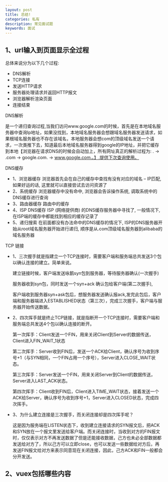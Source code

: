 ```yaml
---
layout: post
title: 总结!
categories: 私有
description: 常见面试题
keywords: 面试
---
```


## 1、url输入到页面显示全过程
总体来说分为以下几个过程:
- DNS解析
- TCP连接
- 发送HTTP请求
- 服务器处理请求并返回HTTP报文
- 浏览器解析渲染页面
- 连接结束

 DNS解析
 
 是一个递归查询过程,当我们访问www.google.com的时候，首先是在本地域名服务器中查询Ip地址，如果没找到，本地域名服务器会想跟域名服务器发送请求，如果根域名服务器也不存在该域名，本地服务器会想com的顶级域名发送一个请求，一次类推下去，知道最后本地域名服务器得到google的IP地址，并把它缓存到本地【浏览器在请求DNS的时候会自动加上，所有网址真正的解析过程为: . -> .com -> google.com. -> www.google.com.。】,提供下次查询使用。

 DNS缓存 
 + 1、浏览器缓存 浏览器首先会在自己的缓存中查找有没有对应的域名 – IP匹配, 如果好运的话, 这里就可以直接尝试去访问资源了
 + 2、系统缓存 浏览器缓存中没有命中, 浏览器会告诉操作系统,  调取系统中的DNS缓存进行查询
 + 3、路由器缓存  路由中的缓存
 + 4、ISP DNS缓存 ISP (网络提供商) 的DNS缓存服务器中寻找了, 一般情况下, 在ISP端的缓存中都能找到相应的缓存记录了
 + 5、递归搜索 在前面都没有办法命中的DNS缓存的情况下, ISP的DNS服务器开始从root域名服务器开始进行递归, 顺序是从.com顶级域名服务器到alibaba的域名服务器

 TCP 链接

 + 1、三次握手就是指建立一个TCP连接时，需要客户端和服务端总共发送3个包以确认连接的建立。简单来说。
 
    建立链接时候，客户端发送咏鹅syn包到服务器，等待服务器确认(一次握手)
    
    服务器收到syn包，同时发送一个syn+ack 确认包给客户端(第二次握手), 
    
    客户端收到服务器syn+ask包后，想服务器发送确认报ack,发完此包后，客户端和服务器端进入ESTABLISHED状态（第三次），完成三次握手，客户端与服务器开始传送数据。

 + 2、四次挥手就是终止TCP链接，就是指断开一个TCP连接时，需要客户端和服务端总共发送4个包以确认连接的断开。

    第一次挥手：Client发送一个FIN，用来关闭Client到Server的数据传送，Client进入FIN_WAIT_1状态

    第二次挥手：Server收到FIN后，发送一个ACK给Client，确认序号为收到序号+1（与SYN相同，一个FIN占用一个序号），Server进入CLOSE_WAIT状态。

    第三次挥手：Server发送一个FIN，用来关闭Server到Client的数据传送，Server进入LAST_ACK状态。

    第四次挥手：Client收到FIN后，Client进入TIME_WAIT状态，接着发送一个ACK给Server，确认序号为收到序号+1，Server进入CLOSED状态，完成四次挥手。

 + 3、为什么建立连接是三次握手，而关闭连接却是四次挥手呢？

    这是因为服务端在LISTEN状态下，收到建立连接请求的SYN报文后，把ACK和SYN放在一个报文里发送给客户端。而关闭连接时，当收到对方的FIN报文时，仅仅表示对方不再发送数据了但是还能接收数据，己方也未必全部数据都发送给对方了，所以己方可以立即close，也可以发送一些数据给对方后，再发送FIN报文给对方来表示同意现在关闭连接，因此，己方ACK和FIN一般都会分开发送。

## 2、vuex包括哪些内容

